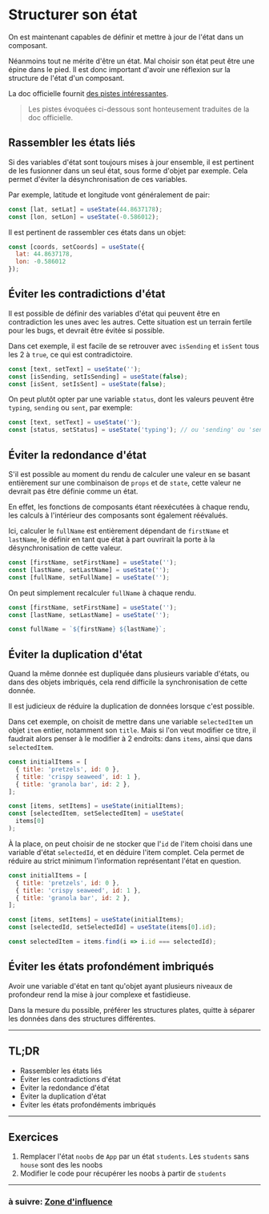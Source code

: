 # Structurer son état

On est maintenant capables de définir et mettre à jour de l'état dans un composant.

Néanmoins tout ne mérite d'être un état. Mal choisir son état peut être une épine dans le pied. Il est donc important d'avoir une réflexion sur la structure de l'état d'un composant.

La doc officielle fournit [des pistes intéressantes](https://beta.reactjs.org/learn/choosing-the-state-structure).

> Les pistes évoquées ci-dessous sont honteusement traduites de la doc officielle.

## Rassembler les états liés

Si des variables d'état sont toujours mises à jour ensemble, il est pertinent de les fusionner dans un seul état, sous forme d'objet par exemple. Cela permet d'éviter la désynchronisation de ces variables.

Par exemple, latitude et longitude vont généralement de pair:
```jsx
const [lat, setLat] = useState(44.8637178);
const [lon, setLon] = useState(-0.586012);
```

Il est pertinent de rassembler ces états dans un objet:
```jsx
const [coords, setCoords] = useState({
  lat: 44.8637178,
  lon: -0.586012
});
```

## Éviter les contradictions d'état

Il est possible de définir des variables d'état qui peuvent être en contradiction les unes avec les autres. Cette situation est un terrain fertile pour les bugs, et devrait être évitée si possible.

Dans cet exemple, il est facile de se retrouver avec `isSending` et `isSent` tous les 2 à `true`, ce qui est contradictoire.
```jsx
const [text, setText] = useState('');
const [isSending, setIsSending] = useState(false);
const [isSent, setIsSent] = useState(false);
```

On peut plutôt opter par une variable `status`, dont les valeurs peuvent être `typing`, `sending` ou `sent`, par exemple:
```jsx
const [text, setText] = useState('');
const [status, setStatus] = useState('typing'); // ou 'sending' ou 'sent'
```

## Éviter la redondance d'état

S'il est possible au moment du rendu de calculer une valeur en se basant entièrement sur une combinaison de `props` et de `state`, cette valeur ne devrait pas être définie comme un état.

En effet, les fonctions de composants étant réexécutées à chaque rendu, les calculs à l'intérieur des composants sont également réévalués.

Ici, calculer le `fullName` est entièrement dépendant de `firstName` et `lastName`, le définir en tant que état à part ouvrirait la porte à la désynchronisation de cette valeur.
```jsx
const [firstName, setFirstName] = useState('');
const [lastName, setLastName] = useState('');
const [fullName, setFullName] = useState('');
```

On peut simplement recalculer `fullName` à chaque rendu.
```jsx
const [firstName, setFirstName] = useState('');
const [lastName, setLastName] = useState('');

const fullName = `${firstName} ${lastName}`;
```

## Éviter la duplication d'état

Quand la même donnée est dupliquée dans plusieurs variable d'états, ou dans des objets imbriqués, cela rend difficile la synchronisation de cette donnée.

Il est judicieux de réduire la duplication de données lorsque c'est possible.

Dans cet exemple, on choisit de mettre dans une variable `selectedItem` un objet `item` entier, notamment son `title`. Mais si l'on veut modifier ce titre, il faudrait alors penser à le modifier à 2 endroits: dans `items`, ainsi que dans `selectedItem`.

```jsx
const initialItems = [
  { title: 'pretzels', id: 0 },
  { title: 'crispy seaweed', id: 1 },
  { title: 'granola bar', id: 2 },
];

const [items, setItems] = useState(initialItems);
const [selectedItem, setSelectedItem] = useState(
  items[0]
);
```

À la place, on peut choisir de ne stocker que l'`id` de l'item choisi dans une variable d'état `selectedId`, et en déduire l'item complet. Cela permet de réduire au strict minimum l'information représentant l'état en question.

```jsx
const initialItems = [
  { title: 'pretzels', id: 0 },
  { title: 'crispy seaweed', id: 1 },
  { title: 'granola bar', id: 2 },
];

const [items, setItems] = useState(initialItems);
const [selectedId, setSelectedId] = useState(items[0].id);

const selectedItem = items.find(i => i.id === selectedId);
```

## Éviter les états profondément imbriqués

Avoir une variable d'état en tant qu'objet ayant plusieurs niveaux de profondeur rend la mise à jour complexe et fastidieuse.

Dans la mesure du possible, préférer les structures plates, quitte à séparer les données dans des structures différentes.

---

## TL;DR

- Rassembler les états liés
- Éviter les contradictions d'état
- Éviter la redondance d'état
- Éviter la duplication d'état
- Éviter les états profondéments imbriqués

---

## Exercices

1. Remplacer l'état `noobs` de `App` par un état `students`. Les `students` sans `house` sont des les noobs
2. Modifier le code pour récupérer les noobs à partir de `students`

---

### à suivre: [Zone d'influence](./5_influence_zone.md)
